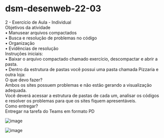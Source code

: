 # dsm-desenweb-22-03

2 - Exercício de Aula - Individual  
Objetivos da atividade  
• Manusear arquivos compactados    
• Busca e resolução de problemas no código    
• Organização  
• Evidências de resolução  
Instruções iniciais:  
• Baixar o arquivo compactado chamado exercício, descompactar e abrir a pasta.  
• Dentro da estrutura de pastas você possui uma pasta chamada Pizzaria e outra loja:  
O que devo fazer?  
Ambos os sites possuem problemas e não estão gerando a visualização adequada.  
Você deverá acessar a estrutura de pastas de cada um, analisar os códigos e resolver os problemas para que 
os sites fiquem apresentáveis.  
Como entregar?  
Entregar na tarefa do Teams em formato PD  

![image](https://github.com/user-attachments/assets/be3d65bf-d5c5-476f-a3f8-d87c195ba034)

![image](https://github.com/user-attachments/assets/141b8418-b04a-46ca-b389-045d76121824)
